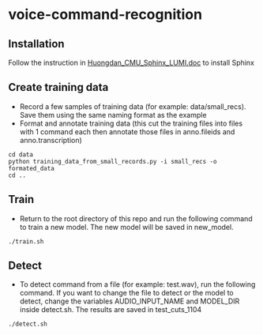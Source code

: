 # voice-command-recognition

## Installation
Follow the instruction in [Huongdan_CMU_Sphinx_LUMI.doc](Huongdan_CMU_Sphinx_LUMI.doc) to install Sphinx

## Create training data
- Record a few samples of training data (for example: data/small_recs). Save them using the same naming format as the example
- Format and annotate training data (this cut the training files into files with 1 command each then annotate those files in anno.fileids and anno.transcription)
```
cd data
python training_data_from_small_records.py -i small_recs -o formated_data
cd ..
```

## Train
- Return to the root directory of this repo and run the following command to train a new model. The new model will be saved in new_model.
```
./train.sh
```

## Detect
- To detect command from a file (for example: test.wav), run the following command. If you want to change the file to detect or the model to detect, 
change the variables AUDIO_INPUT_NAME and MODEL_DIR inside detect.sh. The results are saved in test_cuts_1104
```
./detect.sh
```
